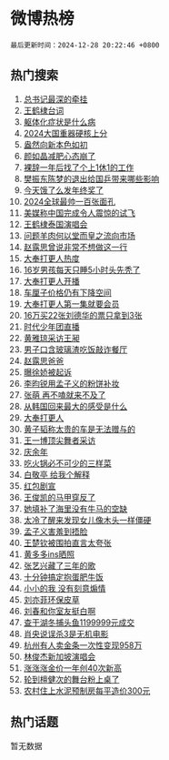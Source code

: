 # 微博热榜

`最后更新时间：2024-12-28 20:22:46 +0800`

## 热门搜索

1. [总书记最深的牵挂](https://m.weibo.cn/search?containerid=100103type%3D1%26t%3D10%26q%3D%23%E6%80%BB%E4%B9%A6%E8%AE%B0%E6%9C%80%E6%B7%B1%E7%9A%84%E7%89%B5%E6%8C%82%23&stream_entry_id=51&isnewpage=1&extparam=seat%3D1%26pos%3D0%26cate%3D10103%26filter_type%3Drealtimehot%26q%3D%2523%25E6%2580%25BB%25E4%25B9%25A6%25E8%25AE%25B0%25E6%259C%2580%25E6%25B7%25B1%25E7%259A%2584%25E7%2589%25B5%25E6%258C%2582%2523%26dgr%3D0%26stream_entry_id%3D51%26c_type%3D51%26display_time%3D1735388565%26pre_seqid%3D173538856565302155116117)
1. [王鹤棣台词](https://m.weibo.cn/search?containerid=100103type%3D1%26t%3D10%26q%3D%E7%8E%8B%E9%B9%A4%E6%A3%A3%E5%8F%B0%E8%AF%8D&stream_entry_id=31&isnewpage=1&extparam=seat%3D1%26cate%3D5001%26dgr%3D0%26stream_entry_id%3D31%26realpos%3D1%26pos%3D0%26lcate%3D5001%26flag%3D1%26q%3D%25E7%258E%258B%25E9%25B9%25A4%25E6%25A3%25A3%25E5%258F%25B0%25E8%25AF%258D%26filter_type%3Drealtimehot%26band_rank%3D1%26c_type%3D31%26display_time%3D1735388565%26pre_seqid%3D173538856565302155116117)
1. [躯体化症状是什么病](https://m.weibo.cn/search?containerid=100103type%3D1%26t%3D10%26q%3D%23%E8%BA%AF%E4%BD%93%E5%8C%96%E7%97%87%E7%8A%B6%E6%98%AF%E4%BB%80%E4%B9%88%E7%97%85%23&stream_entry_id=31&isnewpage=1&extparam=seat%3D1%26cate%3D5001%26dgr%3D0%26stream_entry_id%3D31%26realpos%3D2%26pos%3D1%26lcate%3D5001%26flag%3D1%26q%3D%2523%25E8%25BA%25AF%25E4%25BD%2593%25E5%258C%2596%25E7%2597%2587%25E7%258A%25B6%25E6%2598%25AF%25E4%25BB%2580%25E4%25B9%2588%25E7%2597%2585%2523%26filter_type%3Drealtimehot%26band_rank%3D2%26c_type%3D31%26display_time%3D1735388565%26pre_seqid%3D173538856565302155116117)
1. [2024大国重器硬核上分](https://m.weibo.cn/search?containerid=100103type%3D1%26t%3D10%26q%3D%232024%E5%A4%A7%E5%9B%BD%E9%87%8D%E5%99%A8%E7%A1%AC%E6%A0%B8%E4%B8%8A%E5%88%86%23&stream_entry_id=31&isnewpage=1&extparam=seat%3D1%26cate%3D5001%26dgr%3D0%26stream_entry_id%3D31%26realpos%3D3%26pos%3D2%26lcate%3D5001%26flag%3D0%26q%3D%25232024%25E5%25A4%25A7%25E5%259B%25BD%25E9%2587%258D%25E5%2599%25A8%25E7%25A1%25AC%25E6%25A0%25B8%25E4%25B8%258A%25E5%2588%2586%2523%26filter_type%3Drealtimehot%26band_rank%3D3%26c_type%3D31%26display_time%3D1735388565%26pre_seqid%3D173538856565302155116117)
1. [盎然向新本色如初](https://m.weibo.cn/search?containerid=100103type%3D1%26t%3D10%26q%3D%23%E7%9B%8E%E7%84%B6%E5%90%91%E6%96%B0%E6%9C%AC%E8%89%B2%E5%A6%82%E5%88%9D%23&stream_entry_id=31&isnewpage=1&extparam=seat%3D1%26cate%3D5001%26pos%3D3%26stream_entry_id%3D31%26lcate%3D5001%26is_ad_pos%3D1%26dgr%3D0%26topic_ad%3D1%26adid%3D270787%26q%3D%2523%25E7%259B%258E%25E7%2584%25B6%25E5%2590%2591%25E6%2596%25B0%25E6%259C%25AC%25E8%2589%25B2%25E5%25A6%2582%25E5%2588%259D%2523%26filter_type%3Drealtimehot%26band_rank%3D4%26c_type%3D31%26display_time%3D1735388565%26pre_seqid%3D173538856565302155116117)
1. [颜如晶减肥心态崩了](https://m.weibo.cn/search?containerid=100103type%3D1%26t%3D10%26q%3D%23%E9%A2%9C%E5%A6%82%E6%99%B6%E5%87%8F%E8%82%A5%E5%BF%83%E6%80%81%E5%B4%A9%E4%BA%86%23&stream_entry_id=31&isnewpage=1&extparam=seat%3D1%26cate%3D5001%26dgr%3D0%26stream_entry_id%3D31%26realpos%3D4%26pos%3D4%26lcate%3D5001%26flag%3D1%26q%3D%2523%25E9%25A2%259C%25E5%25A6%2582%25E6%2599%25B6%25E5%2587%258F%25E8%2582%25A5%25E5%25BF%2583%25E6%2580%2581%25E5%25B4%25A9%25E4%25BA%2586%2523%26filter_type%3Drealtimehot%26band_rank%3D4%26c_type%3D31%26display_time%3D1735388565%26pre_seqid%3D173538856565302155116117)
1. [裸辞一年后找了个上1休1的工作](https://m.weibo.cn/search?containerid=100103type%3D1%26t%3D10%26q%3D%E8%A3%B8%E8%BE%9E%E4%B8%80%E5%B9%B4%E5%90%8E%E6%89%BE%E4%BA%86%E4%B8%AA%E4%B8%8A1%E4%BC%911%E7%9A%84%E5%B7%A5%E4%BD%9C&stream_entry_id=31&isnewpage=1&extparam=seat%3D1%26cate%3D5001%26dgr%3D0%26stream_entry_id%3D31%26realpos%3D5%26pos%3D5%26lcate%3D5001%26flag%3D0%26q%3D%25E8%25A3%25B8%25E8%25BE%259E%25E4%25B8%2580%25E5%25B9%25B4%25E5%2590%258E%25E6%2589%25BE%25E4%25BA%2586%25E4%25B8%25AA%25E4%25B8%258A1%25E4%25BC%25911%25E7%259A%2584%25E5%25B7%25A5%25E4%25BD%259C%26filter_type%3Drealtimehot%26band_rank%3D5%26c_type%3D31%26display_time%3D1735388565%26pre_seqid%3D173538856565302155116117)
1. [樊振东陈梦的退出给国乒带来哪些影响](https://m.weibo.cn/search?containerid=100103type%3D1%26t%3D10%26q%3D%23%E6%A8%8A%E6%8C%AF%E4%B8%9C%E9%99%88%E6%A2%A6%E7%9A%84%E9%80%80%E5%87%BA%E7%BB%99%E5%9B%BD%E4%B9%92%E5%B8%A6%E6%9D%A5%E5%93%AA%E4%BA%9B%E5%BD%B1%E5%93%8D%23&stream_entry_id=31&isnewpage=1&extparam=seat%3D1%26cate%3D5001%26dgr%3D0%26stream_entry_id%3D31%26realpos%3D6%26pos%3D6%26lcate%3D5001%26flag%3D0%26q%3D%2523%25E6%25A8%258A%25E6%258C%25AF%25E4%25B8%259C%25E9%2599%2588%25E6%25A2%25A6%25E7%259A%2584%25E9%2580%2580%25E5%2587%25BA%25E7%25BB%2599%25E5%259B%25BD%25E4%25B9%2592%25E5%25B8%25A6%25E6%259D%25A5%25E5%2593%25AA%25E4%25BA%259B%25E5%25BD%25B1%25E5%2593%258D%2523%26filter_type%3Drealtimehot%26band_rank%3D6%26c_type%3D31%26display_time%3D1735388565%26pre_seqid%3D173538856565302155116117)
1. [今天饿了么发年终奖了](https://m.weibo.cn/search?containerid=100103type%3D1%26t%3D10%26q%3D%23%E4%BB%8A%E5%A4%A9%E9%A5%BF%E4%BA%86%E4%B9%88%E5%8F%91%E5%B9%B4%E7%BB%88%E5%A5%96%E4%BA%86%23&stream_entry_id=31&isnewpage=1&extparam=seat%3D1%26cate%3D5001%26pos%3D7%26stream_entry_id%3D31%26lcate%3D5001%26is_ad_pos%3D1%26dgr%3D0%26topic_ad%3D1%26adid%3D270888%26q%3D%2523%25E4%25BB%258A%25E5%25A4%25A9%25E9%25A5%25BF%25E4%25BA%2586%25E4%25B9%2588%25E5%258F%2591%25E5%25B9%25B4%25E7%25BB%2588%25E5%25A5%2596%25E4%25BA%2586%2523%26filter_type%3Drealtimehot%26band_rank%3D7%26c_type%3D31%26display_time%3D1735388565%26pre_seqid%3D173538856565302155116117)
1. [2024全球最帅一百张面孔](https://m.weibo.cn/search?containerid=100103type%3D1%26t%3D10%26q%3D%232024%E5%85%A8%E7%90%83%E6%9C%80%E5%B8%85%E4%B8%80%E7%99%BE%E5%BC%A0%E9%9D%A2%E5%AD%94%23&stream_entry_id=31&isnewpage=1&extparam=seat%3D1%26cate%3D5001%26dgr%3D0%26stream_entry_id%3D31%26realpos%3D7%26pos%3D8%26lcate%3D5001%26flag%3D1%26q%3D%25232024%25E5%2585%25A8%25E7%2590%2583%25E6%259C%2580%25E5%25B8%2585%25E4%25B8%2580%25E7%2599%25BE%25E5%25BC%25A0%25E9%259D%25A2%25E5%25AD%2594%2523%26filter_type%3Drealtimehot%26band_rank%3D7%26c_type%3D31%26display_time%3D1735388565%26pre_seqid%3D173538856565302155116117)
1. [美媒称中国完成令人震惊的试飞](https://m.weibo.cn/search?containerid=100103type%3D1%26t%3D10%26q%3D%23%E7%BE%8E%E5%AA%92%E7%A7%B0%E4%B8%AD%E5%9B%BD%E5%AE%8C%E6%88%90%E4%BB%A4%E4%BA%BA%E9%9C%87%E6%83%8A%E7%9A%84%E8%AF%95%E9%A3%9E%23&stream_entry_id=31&isnewpage=1&extparam=seat%3D1%26cate%3D5001%26dgr%3D0%26stream_entry_id%3D31%26realpos%3D8%26pos%3D9%26lcate%3D5001%26flag%3D0%26q%3D%2523%25E7%25BE%258E%25E5%25AA%2592%25E7%25A7%25B0%25E4%25B8%25AD%25E5%259B%25BD%25E5%25AE%258C%25E6%2588%2590%25E4%25BB%25A4%25E4%25BA%25BA%25E9%259C%2587%25E6%2583%258A%25E7%259A%2584%25E8%25AF%2595%25E9%25A3%259E%2523%26filter_type%3Drealtimehot%26band_rank%3D8%26c_type%3D31%26display_time%3D1735388565%26pre_seqid%3D173538856565302155116117)
1. [王鹤棣泰国演唱会](https://m.weibo.cn/search?containerid=100103type%3D1%26t%3D10%26q%3D%E7%8E%8B%E9%B9%A4%E6%A3%A3%E6%B3%B0%E5%9B%BD%E6%BC%94%E5%94%B1%E4%BC%9A&stream_entry_id=31&isnewpage=1&extparam=seat%3D1%26cate%3D5001%26dgr%3D0%26stream_entry_id%3D31%26realpos%3D9%26pos%3D10%26lcate%3D5001%26flag%3D1%26q%3D%25E7%258E%258B%25E9%25B9%25A4%25E6%25A3%25A3%25E6%25B3%25B0%25E5%259B%25BD%25E6%25BC%2594%25E5%2594%25B1%25E4%25BC%259A%26filter_type%3Drealtimehot%26band_rank%3D9%26c_type%3D31%26display_time%3D1735388565%26pre_seqid%3D173538856565302155116117)
1. [问题羊肉何以堂而皇之流向市场](https://m.weibo.cn/search?containerid=100103type%3D1%26t%3D10%26q%3D%23%E9%97%AE%E9%A2%98%E7%BE%8A%E8%82%89%E4%BD%95%E4%BB%A5%E5%A0%82%E8%80%8C%E7%9A%87%E4%B9%8B%E6%B5%81%E5%90%91%E5%B8%82%E5%9C%BA%23&stream_entry_id=31&isnewpage=1&extparam=seat%3D1%26cate%3D5001%26dgr%3D0%26stream_entry_id%3D31%26realpos%3D10%26pos%3D11%26lcate%3D5001%26flag%3D1%26q%3D%2523%25E9%2597%25AE%25E9%25A2%2598%25E7%25BE%258A%25E8%2582%2589%25E4%25BD%2595%25E4%25BB%25A5%25E5%25A0%2582%25E8%2580%258C%25E7%259A%2587%25E4%25B9%258B%25E6%25B5%2581%25E5%2590%2591%25E5%25B8%2582%25E5%259C%25BA%2523%26filter_type%3Drealtimehot%26band_rank%3D10%26c_type%3D31%26display_time%3D1735388565%26pre_seqid%3D173538856565302155116117)
1. [赵露思曾说非常不想做这一行](https://m.weibo.cn/search?containerid=100103type%3D1%26t%3D10%26q%3D%23%E8%B5%B5%E9%9C%B2%E6%80%9D%E6%9B%BE%E8%AF%B4%E9%9D%9E%E5%B8%B8%E4%B8%8D%E6%83%B3%E5%81%9A%E8%BF%99%E4%B8%80%E8%A1%8C%23&stream_entry_id=31&isnewpage=1&extparam=seat%3D1%26cate%3D5001%26dgr%3D0%26stream_entry_id%3D31%26realpos%3D11%26pos%3D12%26lcate%3D5001%26flag%3D2%26q%3D%2523%25E8%25B5%25B5%25E9%259C%25B2%25E6%2580%259D%25E6%259B%25BE%25E8%25AF%25B4%25E9%259D%259E%25E5%25B8%25B8%25E4%25B8%258D%25E6%2583%25B3%25E5%2581%259A%25E8%25BF%2599%25E4%25B8%2580%25E8%25A1%258C%2523%26filter_type%3Drealtimehot%26band_rank%3D11%26c_type%3D31%26display_time%3D1735388565%26pre_seqid%3D173538856565302155116117)
1. [大奉打更人热度](https://m.weibo.cn/search?containerid=100103type%3D1%26t%3D10%26q%3D%E5%A4%A7%E5%A5%89%E6%89%93%E6%9B%B4%E4%BA%BA%E7%83%AD%E5%BA%A6&stream_entry_id=31&isnewpage=1&extparam=seat%3D1%26cate%3D5001%26dgr%3D0%26stream_entry_id%3D31%26realpos%3D12%26pos%3D13%26lcate%3D5001%26flag%3D1%26q%3D%25E5%25A4%25A7%25E5%25A5%2589%25E6%2589%2593%25E6%259B%25B4%25E4%25BA%25BA%25E7%2583%25AD%25E5%25BA%25A6%26filter_type%3Drealtimehot%26band_rank%3D12%26c_type%3D31%26display_time%3D1735388565%26pre_seqid%3D173538856565302155116117)
1. [16岁男孩每天只睡5小时头先秃了](https://m.weibo.cn/search?containerid=100103type%3D1%26t%3D10%26q%3D%2316%E5%B2%81%E7%94%B7%E5%AD%A9%E6%AF%8F%E5%A4%A9%E5%8F%AA%E7%9D%A15%E5%B0%8F%E6%97%B6%E5%A4%B4%E5%85%88%E7%A7%83%E4%BA%86%23&stream_entry_id=31&isnewpage=1&extparam=seat%3D1%26cate%3D5001%26dgr%3D0%26stream_entry_id%3D31%26realpos%3D13%26pos%3D14%26lcate%3D5001%26flag%3D0%26q%3D%252316%25E5%25B2%2581%25E7%2594%25B7%25E5%25AD%25A9%25E6%25AF%258F%25E5%25A4%25A9%25E5%258F%25AA%25E7%259D%25A15%25E5%25B0%258F%25E6%2597%25B6%25E5%25A4%25B4%25E5%2585%2588%25E7%25A7%2583%25E4%25BA%2586%2523%26filter_type%3Drealtimehot%26band_rank%3D13%26c_type%3D31%26display_time%3D1735388565%26pre_seqid%3D173538856565302155116117)
1. [大奉打更人开播](https://m.weibo.cn/search?containerid=100103type%3D1%26t%3D10%26q%3D%E5%A4%A7%E5%A5%89%E6%89%93%E6%9B%B4%E4%BA%BA%E5%BC%80%E6%92%AD&stream_entry_id=31&isnewpage=1&extparam=seat%3D1%26cate%3D5001%26dgr%3D0%26stream_entry_id%3D31%26realpos%3D14%26pos%3D15%26lcate%3D5001%26flag%3D0%26q%3D%25E5%25A4%25A7%25E5%25A5%2589%25E6%2589%2593%25E6%259B%25B4%25E4%25BA%25BA%25E5%25BC%2580%25E6%2592%25AD%26filter_type%3Drealtimehot%26band_rank%3D14%26c_type%3D31%26display_time%3D1735388565%26pre_seqid%3D173538856565302155116117)
1. [车厘子价格仍有下降空间](https://m.weibo.cn/search?containerid=100103type%3D1%26t%3D10%26q%3D%23%E8%BD%A6%E5%8E%98%E5%AD%90%E4%BB%B7%E6%A0%BC%E4%BB%8D%E6%9C%89%E4%B8%8B%E9%99%8D%E7%A9%BA%E9%97%B4%23&stream_entry_id=31&isnewpage=1&extparam=seat%3D1%26cate%3D5001%26dgr%3D0%26stream_entry_id%3D31%26realpos%3D15%26pos%3D16%26lcate%3D5001%26flag%3D1%26q%3D%2523%25E8%25BD%25A6%25E5%258E%2598%25E5%25AD%2590%25E4%25BB%25B7%25E6%25A0%25BC%25E4%25BB%258D%25E6%259C%2589%25E4%25B8%258B%25E9%2599%258D%25E7%25A9%25BA%25E9%2597%25B4%2523%26filter_type%3Drealtimehot%26band_rank%3D15%26c_type%3D31%26display_time%3D1735388565%26pre_seqid%3D173538856565302155116117)
1. [大奉打更人第一集就要会员](https://m.weibo.cn/search?containerid=100103type%3D1%26t%3D10%26q%3D%23%E5%A4%A7%E5%A5%89%E6%89%93%E6%9B%B4%E4%BA%BA%E7%AC%AC%E4%B8%80%E9%9B%86%E5%B0%B1%E8%A6%81%E4%BC%9A%E5%91%98%23&stream_entry_id=31&isnewpage=1&extparam=seat%3D1%26cate%3D5001%26dgr%3D0%26stream_entry_id%3D31%26realpos%3D16%26pos%3D17%26lcate%3D5001%26flag%3D1%26q%3D%2523%25E5%25A4%25A7%25E5%25A5%2589%25E6%2589%2593%25E6%259B%25B4%25E4%25BA%25BA%25E7%25AC%25AC%25E4%25B8%2580%25E9%259B%2586%25E5%25B0%25B1%25E8%25A6%2581%25E4%25BC%259A%25E5%2591%2598%2523%26filter_type%3Drealtimehot%26band_rank%3D16%26c_type%3D31%26display_time%3D1735388565%26pre_seqid%3D173538856565302155116117)
1. [16万买22张刘德华的票只拿到3张](https://m.weibo.cn/search?containerid=100103type%3D1%26t%3D10%26q%3D%2316%E4%B8%87%E4%B9%B022%E5%BC%A0%E5%88%98%E5%BE%B7%E5%8D%8E%E7%9A%84%E7%A5%A8%E5%8F%AA%E6%8B%BF%E5%88%B03%E5%BC%A0%23&stream_entry_id=31&isnewpage=1&extparam=seat%3D1%26cate%3D5001%26dgr%3D0%26stream_entry_id%3D31%26realpos%3D17%26pos%3D18%26lcate%3D5001%26flag%3D1%26q%3D%252316%25E4%25B8%2587%25E4%25B9%25B022%25E5%25BC%25A0%25E5%2588%2598%25E5%25BE%25B7%25E5%258D%258E%25E7%259A%2584%25E7%25A5%25A8%25E5%258F%25AA%25E6%258B%25BF%25E5%2588%25B03%25E5%25BC%25A0%2523%26filter_type%3Drealtimehot%26band_rank%3D17%26c_type%3D31%26display_time%3D1735388565%26pre_seqid%3D173538856565302155116117)
1. [时代少年团直播](https://m.weibo.cn/search?containerid=100103type%3D1%26t%3D10%26q%3D%E6%97%B6%E4%BB%A3%E5%B0%91%E5%B9%B4%E5%9B%A2%E7%9B%B4%E6%92%AD&stream_entry_id=31&isnewpage=1&extparam=seat%3D1%26cate%3D5001%26dgr%3D0%26stream_entry_id%3D31%26realpos%3D18%26pos%3D19%26lcate%3D5001%26flag%3D1%26q%3D%25E6%2597%25B6%25E4%25BB%25A3%25E5%25B0%2591%25E5%25B9%25B4%25E5%259B%25A2%25E7%259B%25B4%25E6%2592%25AD%26filter_type%3Drealtimehot%26band_rank%3D18%26c_type%3D31%26display_time%3D1735388565%26pre_seqid%3D173538856565302155116117)
1. [黄雅琼采访王昶](https://m.weibo.cn/search?containerid=100103type%3D1%26t%3D10%26q%3D%23%E9%BB%84%E9%9B%85%E7%90%BC%E9%87%87%E8%AE%BF%E7%8E%8B%E6%98%B6%23&stream_entry_id=31&isnewpage=1&extparam=seat%3D1%26cate%3D5001%26dgr%3D0%26stream_entry_id%3D31%26realpos%3D19%26pos%3D20%26lcate%3D5001%26flag%3D1%26q%3D%2523%25E9%25BB%2584%25E9%259B%2585%25E7%2590%25BC%25E9%2587%2587%25E8%25AE%25BF%25E7%258E%258B%25E6%2598%25B6%2523%26filter_type%3Drealtimehot%26band_rank%3D19%26c_type%3D31%26display_time%3D1735388565%26pre_seqid%3D173538856565302155116117)
1. [男子口含玻璃渣吃饭敲诈餐厅](https://m.weibo.cn/search?containerid=100103type%3D1%26t%3D10%26q%3D%23%E7%94%B7%E5%AD%90%E5%8F%A3%E5%90%AB%E7%8E%BB%E7%92%83%E6%B8%A3%E5%90%83%E9%A5%AD%E6%95%B2%E8%AF%88%E9%A4%90%E5%8E%85%23&stream_entry_id=31&isnewpage=1&extparam=seat%3D1%26cate%3D5001%26dgr%3D0%26stream_entry_id%3D31%26realpos%3D20%26pos%3D21%26lcate%3D5001%26flag%3D1%26q%3D%2523%25E7%2594%25B7%25E5%25AD%2590%25E5%258F%25A3%25E5%2590%25AB%25E7%258E%25BB%25E7%2592%2583%25E6%25B8%25A3%25E5%2590%2583%25E9%25A5%25AD%25E6%2595%25B2%25E8%25AF%2588%25E9%25A4%2590%25E5%258E%2585%2523%26filter_type%3Drealtimehot%26band_rank%3D20%26c_type%3D31%26display_time%3D1735388565%26pre_seqid%3D173538856565302155116117)
1. [赵露思爸爸](https://m.weibo.cn/search?containerid=100103type%3D1%26t%3D10%26q%3D%E8%B5%B5%E9%9C%B2%E6%80%9D%E7%88%B8%E7%88%B8&stream_entry_id=31&isnewpage=1&extparam=seat%3D1%26cate%3D5001%26dgr%3D0%26stream_entry_id%3D31%26realpos%3D21%26pos%3D22%26lcate%3D5001%26flag%3D2%26q%3D%25E8%25B5%25B5%25E9%259C%25B2%25E6%2580%259D%25E7%2588%25B8%25E7%2588%25B8%26filter_type%3Drealtimehot%26band_rank%3D21%26c_type%3D31%26display_time%3D1735388565%26pre_seqid%3D173538856565302155116117)
1. [曝徐娇被起诉](https://m.weibo.cn/search?containerid=100103type%3D1%26t%3D10%26q%3D%23%E6%9B%9D%E5%BE%90%E5%A8%87%E8%A2%AB%E8%B5%B7%E8%AF%89%23&stream_entry_id=31&isnewpage=1&extparam=seat%3D1%26cate%3D5001%26dgr%3D0%26stream_entry_id%3D31%26realpos%3D22%26pos%3D23%26lcate%3D5001%26flag%3D0%26q%3D%2523%25E6%259B%259D%25E5%25BE%2590%25E5%25A8%2587%25E8%25A2%25AB%25E8%25B5%25B7%25E8%25AF%2589%2523%26filter_type%3Drealtimehot%26band_rank%3D22%26c_type%3D31%26display_time%3D1735388565%26pre_seqid%3D173538856565302155116117)
1. [李昀锐用孟子义的粉饼补妆](https://m.weibo.cn/search?containerid=100103type%3D1%26t%3D10%26q%3D%23%E6%9D%8E%E6%98%80%E9%94%90%E7%94%A8%E5%AD%9F%E5%AD%90%E4%B9%89%E7%9A%84%E7%B2%89%E9%A5%BC%E8%A1%A5%E5%A6%86%23&stream_entry_id=31&isnewpage=1&extparam=seat%3D1%26cate%3D5001%26dgr%3D0%26stream_entry_id%3D31%26realpos%3D23%26pos%3D24%26lcate%3D5001%26flag%3D1%26q%3D%2523%25E6%259D%258E%25E6%2598%2580%25E9%2594%2590%25E7%2594%25A8%25E5%25AD%259F%25E5%25AD%2590%25E4%25B9%2589%25E7%259A%2584%25E7%25B2%2589%25E9%25A5%25BC%25E8%25A1%25A5%25E5%25A6%2586%2523%26filter_type%3Drealtimehot%26band_rank%3D23%26c_type%3D31%26display_time%3D1735388565%26pre_seqid%3D173538856565302155116117)
1. [张萌 再不嗑就来不及了](https://m.weibo.cn/search?containerid=100103type%3D1%26t%3D10%26q%3D%E5%BC%A0%E8%90%8C+%E5%86%8D%E4%B8%8D%E5%97%91%E5%B0%B1%E6%9D%A5%E4%B8%8D%E5%8F%8A%E4%BA%86&stream_entry_id=31&isnewpage=1&extparam=seat%3D1%26cate%3D5001%26dgr%3D0%26stream_entry_id%3D31%26realpos%3D24%26pos%3D25%26lcate%3D5001%26flag%3D0%26q%3D%25E5%25BC%25A0%25E8%2590%258C%2520%25E5%2586%258D%25E4%25B8%258D%25E5%2597%2591%25E5%25B0%25B1%25E6%259D%25A5%25E4%25B8%258D%25E5%258F%258A%25E4%25BA%2586%26filter_type%3Drealtimehot%26band_rank%3D24%26c_type%3D31%26display_time%3D1735388565%26pre_seqid%3D173538856565302155116117)
1. [从韩国回来最大的感受是什么](https://m.weibo.cn/search?containerid=100103type%3D1%26t%3D10%26q%3D%23%E4%BB%8E%E9%9F%A9%E5%9B%BD%E5%9B%9E%E6%9D%A5%E6%9C%80%E5%A4%A7%E7%9A%84%E6%84%9F%E5%8F%97%E6%98%AF%E4%BB%80%E4%B9%88%23&stream_entry_id=31&isnewpage=1&extparam=seat%3D1%26cate%3D5001%26dgr%3D0%26stream_entry_id%3D31%26realpos%3D25%26pos%3D26%26lcate%3D5001%26flag%3D1%26q%3D%2523%25E4%25BB%258E%25E9%259F%25A9%25E5%259B%25BD%25E5%259B%259E%25E6%259D%25A5%25E6%259C%2580%25E5%25A4%25A7%25E7%259A%2584%25E6%2584%259F%25E5%258F%2597%25E6%2598%25AF%25E4%25BB%2580%25E4%25B9%2588%2523%26filter_type%3Drealtimehot%26band_rank%3D25%26c_type%3D31%26display_time%3D1735388565%26pre_seqid%3D173538856565302155116117)
1. [大奉打更人](https://m.weibo.cn/search?containerid=100103type%3D1%26t%3D10%26q%3D%E5%A4%A7%E5%A5%89%E6%89%93%E6%9B%B4%E4%BA%BA&stream_entry_id=31&isnewpage=1&extparam=seat%3D1%26cate%3D5001%26dgr%3D0%26stream_entry_id%3D31%26realpos%3D26%26pos%3D27%26lcate%3D5001%26flag%3D0%26q%3D%25E5%25A4%25A7%25E5%25A5%2589%25E6%2589%2593%25E6%259B%25B4%25E4%25BA%25BA%26filter_type%3Drealtimehot%26band_rank%3D26%26c_type%3D31%26display_time%3D1735388565%26pre_seqid%3D173538856565302155116117)
1. [黄子韬称太贵的车是无法赠与的](https://m.weibo.cn/search?containerid=100103type%3D1%26t%3D10%26q%3D%23%E9%BB%84%E5%AD%90%E9%9F%AC%E7%A7%B0%E5%A4%AA%E8%B4%B5%E7%9A%84%E8%BD%A6%E6%98%AF%E6%97%A0%E6%B3%95%E8%B5%A0%E4%B8%8E%E7%9A%84%23&stream_entry_id=31&isnewpage=1&extparam=seat%3D1%26cate%3D5001%26dgr%3D0%26stream_entry_id%3D31%26realpos%3D27%26pos%3D28%26lcate%3D5001%26flag%3D0%26q%3D%2523%25E9%25BB%2584%25E5%25AD%2590%25E9%259F%25AC%25E7%25A7%25B0%25E5%25A4%25AA%25E8%25B4%25B5%25E7%259A%2584%25E8%25BD%25A6%25E6%2598%25AF%25E6%2597%25A0%25E6%25B3%2595%25E8%25B5%25A0%25E4%25B8%258E%25E7%259A%2584%2523%26filter_type%3Drealtimehot%26band_rank%3D27%26c_type%3D31%26display_time%3D1735388565%26pre_seqid%3D173538856565302155116117)
1. [王一博顶尖舞者采访](https://m.weibo.cn/search?containerid=100103type%3D1%26t%3D10%26q%3D%23%E7%8E%8B%E4%B8%80%E5%8D%9A%E9%A1%B6%E5%B0%96%E8%88%9E%E8%80%85%E9%87%87%E8%AE%BF%23&stream_entry_id=31&isnewpage=1&extparam=seat%3D1%26cate%3D5001%26dgr%3D0%26stream_entry_id%3D31%26realpos%3D28%26pos%3D29%26lcate%3D5001%26flag%3D1%26q%3D%2523%25E7%258E%258B%25E4%25B8%2580%25E5%258D%259A%25E9%25A1%25B6%25E5%25B0%2596%25E8%2588%259E%25E8%2580%2585%25E9%2587%2587%25E8%25AE%25BF%2523%26filter_type%3Drealtimehot%26band_rank%3D28%26c_type%3D31%26display_time%3D1735388565%26pre_seqid%3D173538856565302155116117)
1. [庆余年](https://m.weibo.cn/search?containerid=100103type%3D1%26t%3D10%26q%3D%E5%BA%86%E4%BD%99%E5%B9%B4&stream_entry_id=31&isnewpage=1&extparam=seat%3D1%26cate%3D5001%26dgr%3D0%26stream_entry_id%3D31%26realpos%3D29%26pos%3D30%26lcate%3D5001%26flag%3D1%26q%3D%25E5%25BA%2586%25E4%25BD%2599%25E5%25B9%25B4%26filter_type%3Drealtimehot%26band_rank%3D29%26c_type%3D31%26display_time%3D1735388565%26pre_seqid%3D173538856565302155116117)
1. [吃火锅必不可少的三样菜](https://m.weibo.cn/search?containerid=100103type%3D1%26t%3D10%26q%3D%23%E5%90%83%E7%81%AB%E9%94%85%E5%BF%85%E4%B8%8D%E5%8F%AF%E5%B0%91%E7%9A%84%E4%B8%89%E6%A0%B7%E8%8F%9C%23&stream_entry_id=31&isnewpage=1&extparam=seat%3D1%26cate%3D5001%26dgr%3D0%26stream_entry_id%3D31%26realpos%3D30%26pos%3D31%26lcate%3D5001%26flag%3D0%26q%3D%2523%25E5%2590%2583%25E7%2581%25AB%25E9%2594%2585%25E5%25BF%2585%25E4%25B8%258D%25E5%258F%25AF%25E5%25B0%2591%25E7%259A%2584%25E4%25B8%2589%25E6%25A0%25B7%25E8%258F%259C%2523%26filter_type%3Drealtimehot%26band_rank%3D30%26c_type%3D31%26display_time%3D1735388565%26pre_seqid%3D173538856565302155116117)
1. [白敬亭 给我个解释](https://m.weibo.cn/search?containerid=100103type%3D1%26t%3D10%26q%3D%E7%99%BD%E6%95%AC%E4%BA%AD+%E7%BB%99%E6%88%91%E4%B8%AA%E8%A7%A3%E9%87%8A&stream_entry_id=31&isnewpage=1&extparam=seat%3D1%26cate%3D5001%26dgr%3D0%26stream_entry_id%3D31%26realpos%3D31%26pos%3D32%26lcate%3D5001%26flag%3D0%26q%3D%25E7%2599%25BD%25E6%2595%25AC%25E4%25BA%25AD%2520%25E7%25BB%2599%25E6%2588%2591%25E4%25B8%25AA%25E8%25A7%25A3%25E9%2587%258A%26filter_type%3Drealtimehot%26band_rank%3D31%26c_type%3D31%26display_time%3D1735388565%26pre_seqid%3D173538856565302155116117)
1. [红包剧宣](https://m.weibo.cn/search?containerid=100103type%3D1%26t%3D10%26q%3D%E7%BA%A2%E5%8C%85%E5%89%A7%E5%AE%A3&stream_entry_id=31&isnewpage=1&extparam=seat%3D1%26cate%3D5001%26dgr%3D0%26stream_entry_id%3D31%26realpos%3D32%26pos%3D33%26lcate%3D5001%26flag%3D1%26q%3D%25E7%25BA%25A2%25E5%258C%2585%25E5%2589%25A7%25E5%25AE%25A3%26filter_type%3Drealtimehot%26band_rank%3D32%26c_type%3D31%26display_time%3D1735388565%26pre_seqid%3D173538856565302155116117)
1. [王俊凯的马甲穿反了](https://m.weibo.cn/search?containerid=100103type%3D1%26t%3D10%26q%3D%23%E7%8E%8B%E4%BF%8A%E5%87%AF%E7%9A%84%E9%A9%AC%E7%94%B2%E7%A9%BF%E5%8F%8D%E4%BA%86%23&stream_entry_id=31&isnewpage=1&extparam=seat%3D1%26cate%3D5001%26dgr%3D0%26stream_entry_id%3D31%26realpos%3D33%26pos%3D34%26lcate%3D5001%26flag%3D0%26q%3D%2523%25E7%258E%258B%25E4%25BF%258A%25E5%2587%25AF%25E7%259A%2584%25E9%25A9%25AC%25E7%2594%25B2%25E7%25A9%25BF%25E5%258F%258D%25E4%25BA%2586%2523%26filter_type%3Drealtimehot%26band_rank%3D33%26c_type%3D31%26display_time%3D1735388565%26pre_seqid%3D173538856565302155116117)
1. [她填补了海里没有牛马的空缺](https://m.weibo.cn/search?containerid=100103type%3D1%26t%3D10%26q%3D%E5%A5%B9%E5%A1%AB%E8%A1%A5%E4%BA%86%E6%B5%B7%E9%87%8C%E6%B2%A1%E6%9C%89%E7%89%9B%E9%A9%AC%E7%9A%84%E7%A9%BA%E7%BC%BA&stream_entry_id=31&isnewpage=1&extparam=seat%3D1%26cate%3D5001%26dgr%3D0%26stream_entry_id%3D31%26realpos%3D34%26pos%3D35%26lcate%3D5001%26flag%3D1%26q%3D%25E5%25A5%25B9%25E5%25A1%25AB%25E8%25A1%25A5%25E4%25BA%2586%25E6%25B5%25B7%25E9%2587%258C%25E6%25B2%25A1%25E6%259C%2589%25E7%2589%259B%25E9%25A9%25AC%25E7%259A%2584%25E7%25A9%25BA%25E7%25BC%25BA%26filter_type%3Drealtimehot%26band_rank%3D34%26c_type%3D31%26display_time%3D1735388565%26pre_seqid%3D173538856565302155116117)
1. [太冷了醒来发现女儿像木头一样僵硬](https://m.weibo.cn/search?containerid=100103type%3D1%26t%3D10%26q%3D%23%E5%A4%AA%E5%86%B7%E4%BA%86%E9%86%92%E6%9D%A5%E5%8F%91%E7%8E%B0%E5%A5%B3%E5%84%BF%E5%83%8F%E6%9C%A8%E5%A4%B4%E4%B8%80%E6%A0%B7%E5%83%B5%E7%A1%AC%23&stream_entry_id=31&isnewpage=1&extparam=seat%3D1%26cate%3D5001%26dgr%3D0%26stream_entry_id%3D31%26realpos%3D35%26pos%3D36%26lcate%3D5001%26flag%3D0%26q%3D%2523%25E5%25A4%25AA%25E5%2586%25B7%25E4%25BA%2586%25E9%2586%2592%25E6%259D%25A5%25E5%258F%2591%25E7%258E%25B0%25E5%25A5%25B3%25E5%2584%25BF%25E5%2583%258F%25E6%259C%25A8%25E5%25A4%25B4%25E4%25B8%2580%25E6%25A0%25B7%25E5%2583%25B5%25E7%25A1%25AC%2523%26filter_type%3Drealtimehot%26band_rank%3D35%26c_type%3D31%26display_time%3D1735388565%26pre_seqid%3D173538856565302155116117)
1. [孟子义害羞到捂脸](https://m.weibo.cn/search?containerid=100103type%3D1%26t%3D10%26q%3D%E5%AD%9F%E5%AD%90%E4%B9%89%E5%AE%B3%E7%BE%9E%E5%88%B0%E6%8D%82%E8%84%B8&stream_entry_id=31&isnewpage=1&extparam=seat%3D1%26cate%3D5001%26dgr%3D0%26stream_entry_id%3D31%26realpos%3D36%26pos%3D37%26lcate%3D5001%26flag%3D1%26q%3D%25E5%25AD%259F%25E5%25AD%2590%25E4%25B9%2589%25E5%25AE%25B3%25E7%25BE%259E%25E5%2588%25B0%25E6%258D%2582%25E8%2584%25B8%26filter_type%3Drealtimehot%26band_rank%3D36%26c_type%3D31%26display_time%3D1735388565%26pre_seqid%3D173538856565302155116117)
1. [王楚钦被围拍直言太夸张](https://m.weibo.cn/search?containerid=100103type%3D1%26t%3D10%26q%3D%23%E7%8E%8B%E6%A5%9A%E9%92%A6%E8%A2%AB%E5%9B%B4%E6%8B%8D%E7%9B%B4%E8%A8%80%E5%A4%AA%E5%A4%B8%E5%BC%A0%23&stream_entry_id=31&isnewpage=1&extparam=seat%3D1%26cate%3D5001%26dgr%3D0%26stream_entry_id%3D31%26realpos%3D37%26pos%3D38%26lcate%3D5001%26flag%3D0%26q%3D%2523%25E7%258E%258B%25E6%25A5%259A%25E9%2592%25A6%25E8%25A2%25AB%25E5%259B%25B4%25E6%258B%258D%25E7%259B%25B4%25E8%25A8%2580%25E5%25A4%25AA%25E5%25A4%25B8%25E5%25BC%25A0%2523%26filter_type%3Drealtimehot%26band_rank%3D37%26c_type%3D31%26display_time%3D1735388565%26pre_seqid%3D173538856565302155116117)
1. [黄多多ins晒照](https://m.weibo.cn/search?containerid=100103type%3D1%26t%3D10%26q%3D%23%E9%BB%84%E5%A4%9A%E5%A4%9Ains%E6%99%92%E7%85%A7%23&stream_entry_id=31&isnewpage=1&extparam=seat%3D1%26cate%3D5001%26dgr%3D0%26stream_entry_id%3D31%26realpos%3D38%26pos%3D39%26lcate%3D5001%26flag%3D0%26q%3D%2523%25E9%25BB%2584%25E5%25A4%259A%25E5%25A4%259Ains%25E6%2599%2592%25E7%2585%25A7%2523%26filter_type%3Drealtimehot%26band_rank%3D38%26c_type%3D31%26display_time%3D1735388565%26pre_seqid%3D173538856565302155116117)
1. [张艺兴藏了三年的歌](https://m.weibo.cn/search?containerid=100103type%3D1%26t%3D10%26q%3D%E5%BC%A0%E8%89%BA%E5%85%B4%E8%97%8F%E4%BA%86%E4%B8%89%E5%B9%B4%E7%9A%84%E6%AD%8C&stream_entry_id=31&isnewpage=1&extparam=seat%3D1%26cate%3D5001%26dgr%3D0%26stream_entry_id%3D31%26realpos%3D39%26pos%3D40%26lcate%3D5001%26flag%3D1%26q%3D%25E5%25BC%25A0%25E8%2589%25BA%25E5%2585%25B4%25E8%2597%258F%25E4%25BA%2586%25E4%25B8%2589%25E5%25B9%25B4%25E7%259A%2584%25E6%25AD%258C%26filter_type%3Drealtimehot%26band_rank%3D39%26c_type%3D31%26display_time%3D1735388565%26pre_seqid%3D173538856565302155116117)
1. [十分钟搞定抱蛋肥牛饭](https://m.weibo.cn/search?containerid=100103type%3D1%26t%3D10%26q%3D%E5%8D%81%E5%88%86%E9%92%9F%E6%90%9E%E5%AE%9A%E6%8A%B1%E8%9B%8B%E8%82%A5%E7%89%9B%E9%A5%AD&stream_entry_id=31&isnewpage=1&extparam=seat%3D1%26cate%3D5001%26dgr%3D0%26stream_entry_id%3D31%26realpos%3D40%26pos%3D41%26lcate%3D5001%26flag%3D1%26q%3D%25E5%258D%2581%25E5%2588%2586%25E9%2592%259F%25E6%2590%259E%25E5%25AE%259A%25E6%258A%25B1%25E8%259B%258B%25E8%2582%25A5%25E7%2589%259B%25E9%25A5%25AD%26filter_type%3Drealtimehot%26band_rank%3D40%26c_type%3D31%26display_time%3D1735388565%26pre_seqid%3D173538856565302155116117)
1. [小小的我 没有刻意煽情](https://m.weibo.cn/search?containerid=100103type%3D1%26t%3D10%26q%3D%E5%B0%8F%E5%B0%8F%E7%9A%84%E6%88%91+%E6%B2%A1%E6%9C%89%E5%88%BB%E6%84%8F%E7%85%BD%E6%83%85&stream_entry_id=31&isnewpage=1&extparam=seat%3D1%26cate%3D5001%26dgr%3D0%26stream_entry_id%3D31%26realpos%3D41%26pos%3D42%26lcate%3D5001%26flag%3D0%26q%3D%25E5%25B0%258F%25E5%25B0%258F%25E7%259A%2584%25E6%2588%2591%2520%25E6%25B2%25A1%25E6%259C%2589%25E5%2588%25BB%25E6%2584%258F%25E7%2585%25BD%25E6%2583%2585%26filter_type%3Drealtimehot%26band_rank%3D41%26c_type%3D31%26display_time%3D1735388565%26pre_seqid%3D173538856565302155116117)
1. [刘亦菲环保皮草](https://m.weibo.cn/search?containerid=100103type%3D1%26t%3D10%26q%3D%E5%88%98%E4%BA%A6%E8%8F%B2%E7%8E%AF%E4%BF%9D%E7%9A%AE%E8%8D%89&stream_entry_id=31&isnewpage=1&extparam=seat%3D1%26cate%3D5001%26dgr%3D0%26stream_entry_id%3D31%26realpos%3D42%26pos%3D43%26lcate%3D5001%26flag%3D0%26q%3D%25E5%2588%2598%25E4%25BA%25A6%25E8%258F%25B2%25E7%258E%25AF%25E4%25BF%259D%25E7%259A%25AE%25E8%258D%2589%26filter_type%3Drealtimehot%26band_rank%3D42%26c_type%3D31%26display_time%3D1735388565%26pre_seqid%3D173538856565302155116117)
1. [刘春和你室友挺白啊](https://m.weibo.cn/search?containerid=100103type%3D1%26t%3D10%26q%3D%E5%88%98%E6%98%A5%E5%92%8C%E4%BD%A0%E5%AE%A4%E5%8F%8B%E6%8C%BA%E7%99%BD%E5%95%8A&stream_entry_id=31&isnewpage=1&extparam=seat%3D1%26cate%3D5001%26dgr%3D0%26stream_entry_id%3D31%26realpos%3D43%26pos%3D44%26lcate%3D5001%26flag%3D1%26q%3D%25E5%2588%2598%25E6%2598%25A5%25E5%2592%258C%25E4%25BD%25A0%25E5%25AE%25A4%25E5%258F%258B%25E6%258C%25BA%25E7%2599%25BD%25E5%2595%258A%26filter_type%3Drealtimehot%26band_rank%3D43%26c_type%3D31%26display_time%3D1735388565%26pre_seqid%3D173538856565302155116117)
1. [查干湖冬捕头鱼1199999元成交](https://m.weibo.cn/search?containerid=100103type%3D1%26t%3D10%26q%3D%23%E6%9F%A5%E5%B9%B2%E6%B9%96%E5%86%AC%E6%8D%95%E5%A4%B4%E9%B1%BC1199999%E5%85%83%E6%88%90%E4%BA%A4%23&stream_entry_id=31&isnewpage=1&extparam=seat%3D1%26cate%3D5001%26dgr%3D0%26stream_entry_id%3D31%26realpos%3D44%26pos%3D45%26lcate%3D5001%26flag%3D0%26q%3D%2523%25E6%259F%25A5%25E5%25B9%25B2%25E6%25B9%2596%25E5%2586%25AC%25E6%258D%2595%25E5%25A4%25B4%25E9%25B1%25BC1199999%25E5%2585%2583%25E6%2588%2590%25E4%25BA%25A4%2523%26filter_type%3Drealtimehot%26band_rank%3D44%26c_type%3D31%26display_time%3D1735388565%26pre_seqid%3D173538856565302155116117)
1. [肖央说误杀3是无机电影](https://m.weibo.cn/search?containerid=100103type%3D1%26t%3D10%26q%3D%E8%82%96%E5%A4%AE%E8%AF%B4%E8%AF%AF%E6%9D%803%E6%98%AF%E6%97%A0%E6%9C%BA%E7%94%B5%E5%BD%B1&stream_entry_id=31&isnewpage=1&extparam=seat%3D1%26cate%3D5001%26dgr%3D0%26stream_entry_id%3D31%26realpos%3D45%26pos%3D46%26lcate%3D5001%26flag%3D1%26q%3D%25E8%2582%2596%25E5%25A4%25AE%25E8%25AF%25B4%25E8%25AF%25AF%25E6%259D%25803%25E6%2598%25AF%25E6%2597%25A0%25E6%259C%25BA%25E7%2594%25B5%25E5%25BD%25B1%26filter_type%3Drealtimehot%26band_rank%3D45%26c_type%3D31%26display_time%3D1735388565%26pre_seqid%3D173538856565302155116117)
1. [杭州有人卖金条一次性变现958万](https://m.weibo.cn/search?containerid=100103type%3D1%26t%3D10%26q%3D%23%E6%9D%AD%E5%B7%9E%E6%9C%89%E4%BA%BA%E5%8D%96%E9%87%91%E6%9D%A1%E4%B8%80%E6%AC%A1%E6%80%A7%E5%8F%98%E7%8E%B0958%E4%B8%87%23&stream_entry_id=31&isnewpage=1&extparam=seat%3D1%26cate%3D5001%26dgr%3D0%26stream_entry_id%3D31%26realpos%3D46%26pos%3D47%26lcate%3D5001%26flag%3D1%26q%3D%2523%25E6%259D%25AD%25E5%25B7%259E%25E6%259C%2589%25E4%25BA%25BA%25E5%258D%2596%25E9%2587%2591%25E6%259D%25A1%25E4%25B8%2580%25E6%25AC%25A1%25E6%2580%25A7%25E5%258F%2598%25E7%258E%25B0958%25E4%25B8%2587%2523%26filter_type%3Drealtimehot%26band_rank%3D46%26c_type%3D31%26display_time%3D1735388565%26pre_seqid%3D173538856565302155116117)
1. [林俊杰新加坡演唱会](https://m.weibo.cn/search?containerid=100103type%3D1%26t%3D10%26q%3D%E6%9E%97%E4%BF%8A%E6%9D%B0%E6%96%B0%E5%8A%A0%E5%9D%A1%E6%BC%94%E5%94%B1%E4%BC%9A&stream_entry_id=31&isnewpage=1&extparam=seat%3D1%26cate%3D5001%26dgr%3D0%26stream_entry_id%3D31%26realpos%3D47%26pos%3D48%26lcate%3D5001%26flag%3D1%26q%3D%25E6%259E%2597%25E4%25BF%258A%25E6%259D%25B0%25E6%2596%25B0%25E5%258A%25A0%25E5%259D%25A1%25E6%25BC%2594%25E5%2594%25B1%25E4%25BC%259A%26filter_type%3Drealtimehot%26band_rank%3D47%26c_type%3D31%26display_time%3D1735388565%26pre_seqid%3D173538856565302155116117)
1. [涨涨涨金价一年创40次新高](https://m.weibo.cn/search?containerid=100103type%3D1%26t%3D10%26q%3D%23%E6%B6%A8%E6%B6%A8%E6%B6%A8%E9%87%91%E4%BB%B7%E4%B8%80%E5%B9%B4%E5%88%9B40%E6%AC%A1%E6%96%B0%E9%AB%98%23&stream_entry_id=31&isnewpage=1&extparam=seat%3D1%26cate%3D5001%26dgr%3D0%26stream_entry_id%3D31%26realpos%3D48%26pos%3D49%26lcate%3D5001%26flag%3D1%26q%3D%2523%25E6%25B6%25A8%25E6%25B6%25A8%25E6%25B6%25A8%25E9%2587%2591%25E4%25BB%25B7%25E4%25B8%2580%25E5%25B9%25B4%25E5%2588%259B40%25E6%25AC%25A1%25E6%2596%25B0%25E9%25AB%2598%2523%26filter_type%3Drealtimehot%26band_rank%3D48%26c_type%3D31%26display_time%3D1735388565%26pre_seqid%3D173538856565302155116117)
1. [轮到檀健次的舞台粉上桌了](https://m.weibo.cn/search?containerid=100103type%3D1%26t%3D10%26q%3D%E8%BD%AE%E5%88%B0%E6%AA%80%E5%81%A5%E6%AC%A1%E7%9A%84%E8%88%9E%E5%8F%B0%E7%B2%89%E4%B8%8A%E6%A1%8C%E4%BA%86&stream_entry_id=31&isnewpage=1&extparam=seat%3D1%26cate%3D5001%26dgr%3D0%26stream_entry_id%3D31%26realpos%3D49%26pos%3D50%26lcate%3D5001%26flag%3D1%26q%3D%25E8%25BD%25AE%25E5%2588%25B0%25E6%25AA%2580%25E5%2581%25A5%25E6%25AC%25A1%25E7%259A%2584%25E8%2588%259E%25E5%258F%25B0%25E7%25B2%2589%25E4%25B8%258A%25E6%25A1%258C%25E4%25BA%2586%26filter_type%3Drealtimehot%26band_rank%3D49%26c_type%3D31%26display_time%3D1735388565%26pre_seqid%3D173538856565302155116117)
1. [农村住上水泥预制房每平造价300元](https://m.weibo.cn/search?containerid=100103type%3D1%26t%3D10%26q%3D%23%E5%86%9C%E6%9D%91%E4%BD%8F%E4%B8%8A%E6%B0%B4%E6%B3%A5%E9%A2%84%E5%88%B6%E6%88%BF%E6%AF%8F%E5%B9%B3%E9%80%A0%E4%BB%B7300%E5%85%83%23&stream_entry_id=31&isnewpage=1&extparam=seat%3D1%26cate%3D5001%26dgr%3D0%26stream_entry_id%3D31%26realpos%3D50%26pos%3D51%26lcate%3D5001%26flag%3D1%26q%3D%2523%25E5%2586%259C%25E6%259D%2591%25E4%25BD%258F%25E4%25B8%258A%25E6%25B0%25B4%25E6%25B3%25A5%25E9%25A2%2584%25E5%2588%25B6%25E6%2588%25BF%25E6%25AF%258F%25E5%25B9%25B3%25E9%2580%25A0%25E4%25BB%25B7300%25E5%2585%2583%2523%26filter_type%3Drealtimehot%26band_rank%3D50%26c_type%3D31%26display_time%3D1735388565%26pre_seqid%3D173538856565302155116117)

## 热门话题

暂无数据

